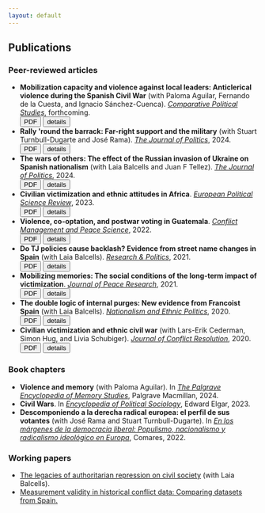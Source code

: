 ```yaml
---
layout: default
---
```


## Publications

### Peer-reviewed articles

* **Mobilization capacity and violence against local leaders: Anticlerical violence during the Spanish Civil War** (with Paloma Aguilar, Fernando de la Cuesta, and Ignacio Sánchez-Cuenca). [*Comparative Political Studies*](https://doi.org/10.1177/00104140241269894), forthcoming. <br/><a href="https://nbviewer.org/github/franvillamil/franvillamil.github.io/blob/master/files/pubs/2024_Aguilar_etal_preprint.pdf" target="_blank"><button type="button button1">PDF</button></a> <a href="./pubs/2024_aguilar_et_al.html"><button type="button button1">details</button></a>
* **Rally 'round the barrack: Far-right support and the military** (with Stuart Turnbull-Dugarte and José Rama). [*The Journal of Politics*](https://doi.org/10.1086/727598), 2024. <br/><a href="https://nbviewer.org/github/franvillamil/franvillamil.github.io/blob/master/files/pubs/2023_Villamil_TurnbullDugarte_Rama_preprint.pdf" target="_blank"><button type="button button1">PDF</button></a> <a href="./pubs/2024_villamil_turnbulldugarte_rama.html"><button type="button button1">details</button></a>
* **The wars of others: The effect of the Russian invasion of Ukraine on Spanish nationalism** (with Laia Balcells and Juan F Tellez). [*The Journal of Politics*](https://doi.org/10.1086/726939), 2024. <br/><a href="https://nbviewer.org/github/franvillamil/franvillamil.github.io/blob/master/files/pubs/2023_Balcells_Tellez_Villamil_preprint.pdf" target="_blank"><button type="button button1">PDF</button></a> <a href="./pubs/2024_balcells_tellez_villamil.html"><button type="button button1">details</button></a>
* **Civilian victimization and ethnic attitudes in Africa**. [*European Political Science Review*](https://doi.org/10.1017/S1755773923000097), 2023. <br/><a href="https://www.cambridge.org/core/services/aop-cambridge-core/content/view/973528557583A9CB9A401109A6F15C20/S1755773923000097a.pdf/civilian-victimization-and-ethnic-attitudes-in-africa.pdf" target="_blank"><button type="button button1">PDF</button></a> <a href="./pubs/2023_villamil.html"><button type="button button1">details</button></a>
* **Violence, co-optation, and postwar voting in Guatemala**. [*Conflict Management and Peace Science*](https://doi.org/10.1177/07388942211066539), 2022. <br/><a href="https://nbviewer.org/github/franvillamil/legacies_guatemala/blob/master/writing/preprint.pdf" target="_blank"><button type="button button1">PDF</button></a> <a href="./pubs/2022_villamil.html"><button type="button button1">details</button></a>
* **Do TJ policies cause backlash? Evidence from street name changes in Spain** (with Laia Balcells). [*Research & Politics*](https://doi.org/10.1177/20531680211058550), 2021. <br/><a href="https://journals.sagepub.com/doi/pdf/10.1177/20531680211058550" target="_blank"><button type="button button1">PDF</button></a> <a href="./pubs/2021_villamil_balcells.html"><button type="button button1">details</button></a>
* **Mobilizing memories: The social conditions of the long-term impact of victimization**. [*Journal of Peace Research*](https://doi.org/10.1177/0022343320912816), 2021. <br/><a href="https://nbviewer.org/github/franvillamil/franvillamil.github.io/blob/master/files/pubs/2021_Villamil_preprint.pdf" target="_blank"><button type="button button1">PDF</button></a> <a href="./pubs/2021_villamil.html"><button type="button button1">details</button></a>
* **The double logic of internal purges: New evidence from Francoist Spain** (with Laia Balcells). [*Nationalism and Ethnic Politics*](https://doi.org/10.1080/13537113.2020.1795451), 2020. <br/><a href="https://nbviewer.org/github/franvillamil/franvillamil.github.io/blob/master/files/pubs/2020_Balcells_Villamil_preprint.pdf" target="_blank"><button type="button button1">PDF</button></a> <a href="./pubs/2020_balcells_villamil.html"><button type="button button1">details</button></a>
* **Civilian victimization and ethnic civil war** (with Lars-Erik Cederman, Simon Hug, and Livia Schubiger). [*Journal of Conflict Resolution*](https://doi.org/10.1177/0022002719898873), 2020. <br/><a href="https://nbviewer.org/github/franvillamil/franvillamil.github.io/blob/master/files/pubs/2020_Cederman_etal_preprint.pdf" target="_blank"><button type="button button1">PDF</button></a> <a href="./pubs/2020_cederman_et_al.html"><button type="button button1">details</button></a>

### Book chapters

* **Violence and memory** (with Paloma Aguilar). In [*The Palgrave Encyclopedia of Memory Studies*](https://doi.org/10.1007/978-3-030-93789-8_49-1), Palgrave Macmillan, 2024.
* **Civil Wars**. In [*Encyclopedia of Political Sociology*](https://doi.org/10.4337/9781803921235.00020), Edward Elgar, 2023.
* **Descomponiendo a la derecha radical europea: el perfil de sus votantes** (with José Rama and Stuart Turnbull-Dugarte). In [*En los márgenes de la democracia liberal: Populismo, nacionalismo y radicalismo ideológico en Europa*](https://www.comares.com/libro/en-los-margenes-de-la-democracia-liberal_143816/), Comares, 2022.

### Working papers

* [The legacies of authoritarian repression on civil society](https://doi.org/10.35188/UNU-WIDER/2023/309-3) (with Laia Balcells).
* [Measurement validity in historical conflict data: Comparing datasets from Spain.](https://osf.io/c6wgk/)